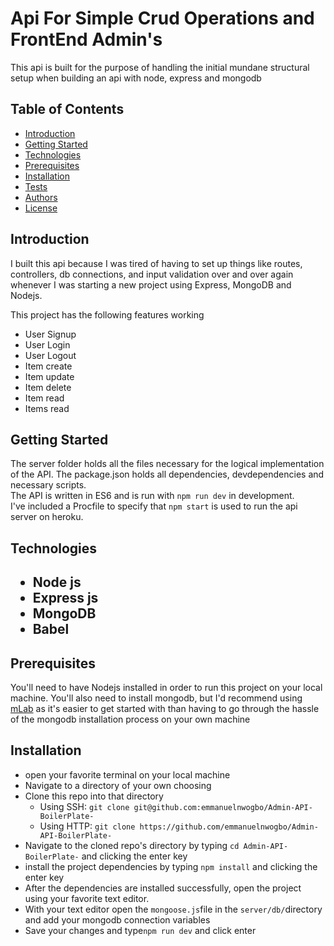 <h1>Api For Simple Crud Operations and FrontEnd Admin's</h2>

<p>This api is built for the purpose of handling the initial mundane structural setup when building an api with node, express and mongodb</p>

<h2>Table of Contents</h2>
<ul>
  <li><a href="#introduction">Introduction</a></li>
  <li><a href="#gettingstarted">Getting Started</a></li>
  <li><a href="#technologies">Technologies</a></li>
  <li><a href="#prerequisites">Prerequisites</a></li>
  <li><a href="#installation">Installation</a></li>
  <li><a href="#tests">Tests</a></li>
  <li><a href="#authors">Authors</a></li>
  <li><a href="#license">License</a></li>
</ul>

<h2 id="introduction">Introduction</h2>
<p>I built this api because I was tired of having to set up things like routes, controllers, db connections, and input validation over and over again whenever I was starting a new project using Express, MongoDB and Nodejs.</p>
<p>
This project has the following features working
<ul>
  <li>User Signup</li>
  <li>User Login</li>
  <li>User Logout</li>
  <li>Item create</li>
  <li>Item update</li>
  <li>Item delete</li>
  <li>Item read</li>
  <li>Items read</li>
</ul>
</p>

<h2 id="gettingstarted">Getting Started</h2>
<p>The server folder holds all the files necessary for the logical implementation of the API. The package.json holds all dependencies, devdependencies and necessary scripts. <br>The API is written in ES6 and is run with <code>npm run dev</code> in development. <br>I've included a Procfile to specify that <code>npm start</code> is used to run the api server on heroku.</p>

<h2 id="technologies">Technologies<h2>
<ul>
  <li>Node js</li>
  <li>Express js</li>
  <li>MongoDB</li>
  <li>Babel</li>
</ul>

<h2 id="prerequisites">Prerequisites</h2>
<p>You'll need to have Nodejs installed in order to run this project on your local machine. You'll also need to install mongodb, but I'd recommend using <a href="https://mlab.com">mLab</a> as it's easier to get started with than having to go through the hassle of the mongodb installation process on your own machine</p>

<h2 id="installation">Installation</h2>
<p>
  <ul>
  <li>open your favorite terminal on your local machine</li>
  <li>Navigate to a directory of your own choosing</li>
  <li>Clone this repo into that directory
    <ul>
      <li>Using SSH: <code>git clone git@github.com:emmanuelnwogbo/Admin-API-BoilerPlate-</code></li>
      <li>Using HTTP: <code>git clone https://github.com/emmanuelnwogbo/Admin-API-BoilerPlate-</code></li>
    </ul>
  </li>
  <li>Navigate to the cloned repo's directory by typing <code>cd Admin-API-BoilerPlate-</code> and clicking the enter key</li>
  <li>install the project dependencies by typing <code>npm install</code> and clicking the enter key</li>
  <li>After the dependencies are installed successfully, open the project using your favorite text editor.</li>
  <li>With your text editor open the <code>mongoose.js</code>file in the <code>server/db/</code>directory and add your mongodb connection variables</li>
  <li>Save your changes and type<code>npm run dev</code> and click enter</li>
  </ul>
</p>
